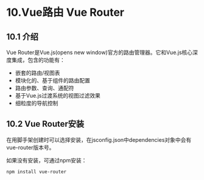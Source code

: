# 10.Vue路由 Vue Router


## 10.1 介绍

Vue Router是Vue.js(opens new window)官方的路由管理器。它和Vue.js核心深度集成，包含的功能有：

- 嵌套的路由/视图表
- 模块化的、基于组件的路由配置
- 路由参数、查询、通配符
- 基于Vue.js过渡系统的视图过滤效果
- 细粒度的导航控制



## 10.2 Vue Router安装

在用脚手架创建时可以选择安装，在jsconfig.json中dependencies对象中会有vue-router版本号。

如果没有安装，可通过npm安装：

```shell
npm install vue-router
```